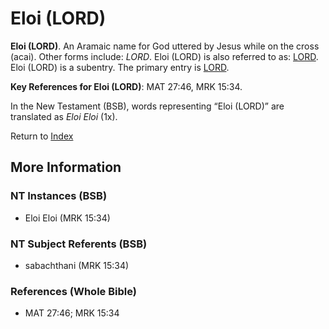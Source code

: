 # Eloi (LORD)
**Eloi (LORD)**. 
An Aramaic name for God uttered by Jesus while on the cross (acai). 
Other forms include: 
*LORD*. 
Eloi (LORD) is also referred to as: 
[LORD](Lord.md). 
Eloi (LORD) is a subentry. The primary entry is 
[LORD](Lord.md). 


**Key References for Eloi (LORD)**: 
MAT 27:46, MRK 15:34. 




In the New Testament (BSB), words representing “Eloi (LORD)” are translated as 
*Eloi Eloi* (1x). 


Return to [Index](00-Index.md)

## More Information

### NT Instances (BSB)

* Eloi Eloi (MRK 15:34)



### NT Subject Referents (BSB)

* sabachthani (MRK 15:34)



### References (Whole Bible)

* MAT 27:46; MRK 15:34



